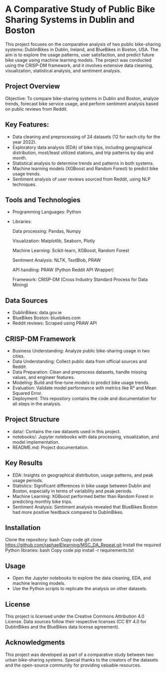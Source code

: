 # A Comparative Study of Public Bike Sharing Systems in Dublin and Boston

This project focuses on the comparative analysis of two public bike-sharing systems: DublinBikes in Dublin, Ireland, and BlueBikes in Boston, USA. The aim is to explore the usage patterns, user satisfaction, and predict future bike usage using machine learning models. The project was conducted using the CRISP-DM framework, and it involves extensive data cleaning, visualization, statistical analysis, and sentiment analysis.

## Project Overview

Objective: To compare bike-sharing systems in Dublin and Boston, analyze trends, forecast bike service usage, and perform sentiment analysis based on public reviews from Reddit.

## Key Features:

- Data cleaning and preprocessing of 24 datasets (12 for each city for the year 2022).
- Exploratory data analysis (EDA) of bike trips, including geographical distribution, most/least utilized stations, and trip patterns by day and month.
- Statistical analysis to determine trends and patterns in both systems.
- Machine learning models (XGBoost and Random Forest) to predict bike usage trends.
- Sentiment analysis of user reviews sourced from Reddit, using NLP techniques.

## Tools and Technologies

- Programming Languages: Python
- Libraries:

    Data processing: Pandas, Numpy

    Visualization: Matplotlib, Seaborn, Plotly

    Machine Learning: Scikit-learn, XGBoost, Random Forest

    Sentiment Analysis: NLTK, TextBlob, PRAW

    API handling: PRAW (Python Reddit API Wrapper)

    Framework: CRISP-DM (Cross Industry Standard Process for Data Mining)

## Data Sources

- DublinBikes: data.gov.ie
- BlueBikes Boston: bluebikes.com
- Reddit reviews: Scraped using PRAW API

## CRISP-DM Framework

- Business Understanding: Analyze public bike-sharing usage in two cities.
- Data Understanding: Collect public data from official sources and Reddit.
- Data Preparation: Clean and preprocess datasets, handle missing values, and engineer features.
- Modeling: Build and fine-tune models to predict bike usage trends.
- Evaluation: Validate model performance with metrics like R² and Mean Squared Error.
- Deployment: This repository contains the code and documentation for all steps in the analysis.

## Project Structure

- data/: Contains the raw datasets used in this project.
- notebooks/: Jupyter notebooks with data processing, visualization, and model implementation.
- README.md: Project documentation.


## Key Results

- EDA: Insights on geographical distribution, usage patterns, and peak usage periods.
- Statistics: Significant differences in bike usage between Dublin and Boston, especially in terms of variability and peak periods.
- Machine Learning: XGBoost performed better than Random Forest in predicting monthly bike trips.
- Sentiment Analysis: Sentiment analysis revealed that BlueBikes Boston had more positive feedback compared to DublinBikes.

## Installation

Clone the repository:
bash
Copy code
git clone https://github.com/raphaelElearning/MSC_DA_Repeat.git
Install the required Python libraries:
bash
Copy code
pip install -r requirements.txt

## Usage

- Open the Jupyter notebooks  to explore the data cleaning, EDA, and machine learning models.
- Use the Python scripts to replicate the analysis on other datasets.

## License

This project is licensed under the Creative Commons Attribution 4.0 License. Data sources follow their respective licenses (CC BY 4.0 for DublinBikes and the BlueBikes data license agreement).

## Acknowledgments

This project was developed as part of a comparative study between two urban bike-sharing systems. Special thanks to the creators of the datasets and the open-source community for providing valuable resources.
